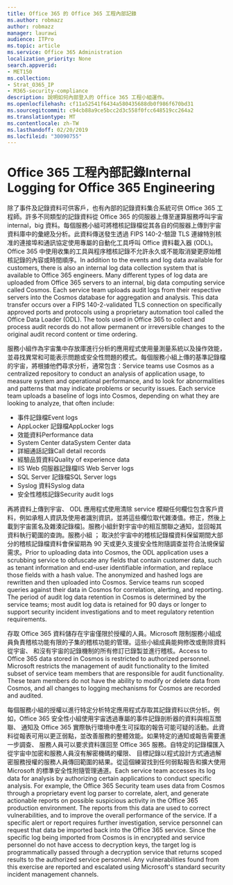 ```yaml
---
title: Office 365 的 Office 365 工程內部記錄
ms.author: robmazz
author: robmazz
manager: laurawi
audience: ITPro
ms.topic: article
ms.service: Office 365 Administration
localization_priority: None
search.appverid:
- MET150
ms.collection:
- Strat_O365_IP
- M365-security-compliance
description: 說明如何內部登入的 Office 365 工程小組運作。
ms.openlocfilehash: cf11a52541f6434a580435688db0f986f670bd31
ms.sourcegitcommit: c94cb88a9ce5bcc2d3c558f0fcc648519cc264a2
ms.translationtype: MT
ms.contentlocale: zh-TW
ms.lasthandoff: 02/20/2019
ms.locfileid: "30090755"
---
```

# <a name="internal-logging-for-office-365-engineering"></a><span data-ttu-id="4c234-103">Office 365 工程內部記錄</span><span class="sxs-lookup"><span data-stu-id="4c234-103">Internal Logging for Office 365 Engineering</span></span>
<span data-ttu-id="4c234-p101">除了事件及記錄資料可供客戶，也有內部的記錄資料集合系統可供 Office 365 工程師。許多不同類型的記錄資料從 Office 365 的伺服器上傳至運算服務呼叫宇宙 internal，big 資料。每個服務小組可將稽核記錄檔從其各自的伺服器上傳到宇宙資料庫中的彙總及分析。此資料傳送發生透過 FIPS 140-2-驗證 TLS 連線特別核准的連接埠和通訊協定使用專屬的自動化工具呼叫 Office 資料載入器 (ODL)。Office 365 中使用收集的工具與程序稽核記錄不允許永久或不能取消變更原始稽核記錄的內容或時間順序。</span><span class="sxs-lookup"><span data-stu-id="4c234-p101">In addition to the events and log data available for customers, there is also an internal log data collection system that is available to Office 365 engineers. Many different types of log data are uploaded from Office 365 servers to an internal, big data computing service called Cosmos. Each service team uploads audit logs from their respective servers into the Cosmos database for aggregation and analysis. This data transfer occurs over a FIPS 140-2-validated TLS connection on specifically approved ports and protocols using a proprietary automation tool called the Office Data Loader (ODL). The tools used in Office 365 to collect and process audit records do not allow permanent or irreversible changes to the original audit record content or time ordering.</span></span>

<span data-ttu-id="4c234-p102">服務小組作為宇宙集中存放庫進行分析的應用程式使用量測量系統以及操作效能，並尋找異常和可能表示問題或安全性問題的模式。每個服務小組上傳的基準記錄檔的宇宙，將根據他們尋求分析，通常包含：</span><span class="sxs-lookup"><span data-stu-id="4c234-p102">Service teams use Cosmos as a centralized repository to conduct an analysis of application usage, to measure system and operational performance, and to look for abnormalities and patterns that may indicate problems or security issues. Each service team uploads a baseline of logs into Cosmos, depending on what they are looking to analyze, that often include:</span></span>
- <span data-ttu-id="4c234-111">事件記錄檔</span><span class="sxs-lookup"><span data-stu-id="4c234-111">Event logs</span></span>
- <span data-ttu-id="4c234-112">AppLocker 記錄檔</span><span class="sxs-lookup"><span data-stu-id="4c234-112">AppLocker logs</span></span>
- <span data-ttu-id="4c234-113">效能資料</span><span class="sxs-lookup"><span data-stu-id="4c234-113">Performance data</span></span>
- <span data-ttu-id="4c234-114">System Center data</span><span class="sxs-lookup"><span data-stu-id="4c234-114">System Center data</span></span>
- <span data-ttu-id="4c234-115">詳細通話記錄</span><span class="sxs-lookup"><span data-stu-id="4c234-115">Call detail records</span></span>
- <span data-ttu-id="4c234-116">經驗品質資料</span><span class="sxs-lookup"><span data-stu-id="4c234-116">Quality of experience data</span></span>
- <span data-ttu-id="4c234-117">IIS Web 伺服器記錄檔</span><span class="sxs-lookup"><span data-stu-id="4c234-117">IIS Web Server logs</span></span>
- <span data-ttu-id="4c234-118">SQL Server 記錄檔</span><span class="sxs-lookup"><span data-stu-id="4c234-118">SQL Server logs</span></span>
- <span data-ttu-id="4c234-119">Syslog 資料</span><span class="sxs-lookup"><span data-stu-id="4c234-119">Syslog data</span></span>
- <span data-ttu-id="4c234-120">安全性稽核記錄</span><span class="sxs-lookup"><span data-stu-id="4c234-120">Security audit logs</span></span>

<span data-ttu-id="4c234-p103">再將資料上傳到宇宙、 ODL 應用程式使用清除 service 模糊任何欄位包含客戶資料，例如承租人資訊及使用者識別資訊，並將這些欄位取代雜湊值。修正，然後上載到宇宙匿名及雜湊記錄檔]。服務小組針對宇宙中的相互關聯之通知，並回報其資料執行範圍的查詢。服務小組 ； 取決於宇宙中的稽核記錄檔資料保留期間大部分的稽核記錄檔資料會保留期為 90 天或更久支援安全性附隨調查並符合法規保留需求。</span><span class="sxs-lookup"><span data-stu-id="4c234-p103">Prior to uploading data into Cosmos, the ODL application uses a scrubbing service to obfuscate any fields that contain customer data, such as tenant information and end-user identifiable information, and replace those fields with a hash value. The anonymized and hashed logs are rewritten and then uploaded into Cosmos. Service teams run scoped queries against their data in Cosmos for correlation, alerting, and reporting. The period of audit log data retention in Cosmos is determined by the service teams; most audit log data is retained for 90 days or longer to support security incident investigations and to meet regulatory retention requirements.</span></span>

<span data-ttu-id="4c234-p104">存取 Office 365 資料儲存在宇宙僅限於授權的人員。Microsoft 限制服務小組成員負責稽核功能有限的子集的稽核功能的管理。這些小組成員能夠修改或刪除資料從宇宙、 和沒有宇宙的記錄機制的所有修訂已錄製並進行稽核。</span><span class="sxs-lookup"><span data-stu-id="4c234-p104">Access to Office 365 data stored in Cosmos is restricted to authorized personnel. Microsoft restricts the management of audit functionality to the limited subset of service team members that are responsible for audit functionality. These team members do not have the ability to modify or delete data from Cosmos, and all changes to logging mechanisms for Cosmos are recorded and audited.</span></span>

<span data-ttu-id="4c234-p105">每個服務小組的授權以進行特定分析特定應用程式存取其記錄資料以供分析。例如，Office 365 安全性小組使用宇宙透過專屬的事件記錄剖析器的資料與相互關聯、 通知及 Office 365 實際執行環境中產生可採取的報告可能可疑的活動。此資料從報表可用以更正弱點，並改善服務的整體效能。如果特定的通知或報告需要進一步調查、 服務人員可以要求資料匯回至 Office 365 服務。自特定的記錄檔匯入從宇宙中加密和服務人員沒有解密機碼的權限、 目標記錄以程式設計方式通過解密服務授權的服務人員傳回範圍的結果。從這個練習找到任何弱點報告和擴大使用 Microsoft 的標準安全性附隨管理通道。</span><span class="sxs-lookup"><span data-stu-id="4c234-p105">Each service team accesses its log data for analysis by authorizing certain applications to conduct specific analysis. For example, the Office 365 Security team uses data from Cosmos through a proprietary event log parser to correlate, alert, and generate actionable reports on possible suspicious activity in the Office 365 production environment. The reports from this data are used to correct vulnerabilities, and to improve the overall performance of the service. If a specific alert or report requires further investigation, service personnel can request that data be imported back into the Office 365 service. Since the specific log being imported from Cosmos is in encrypted and service personnel do not have access to decryption keys, the target log is programmatically passed through a decryption service that returns scoped results to the authorized service personnel. Any vulnerabilities found from this exercise are reported and escalated using Microsoft's standard security incident management channels.</span></span>
